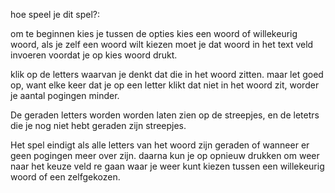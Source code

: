 hoe speel je dit spel?:

om te beginnen kies je tussen de opties kies een woord of willekeurig woord, als je zelf een woord wilt kiezen moet je dat woord in het text veld invoeren voordat je op kies woord drukt.

klik op de letters waarvan je denkt dat die in het woord zitten. maar let goed op, want elke keer dat je op een letter klikt dat niet in het woord zit, worder je aantal pogingen minder.

De geraden letters worden worden laten zien op de streepjes, en de letetrs die je nog niet hebt geraden zijn streepjes.

Het spel eindigt als alle letters van het woord zijn geraden of wanneer er geen pogingen meer over zijn.
daarna kun je op opnieuw drukken om weer naar het keuze veld re gaan waar je weer kunt kiezen tussen een willekeurig woord of een zelfgekozen.
